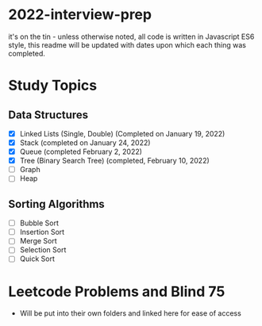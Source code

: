 # 2022-interview-prep
it's on the tin - unless otherwise noted, all code is written in Javascript ES6 style, this readme will be updated with dates upon which each thing was completed.


# Study Topics
## Data Structures
- [x] Linked Lists (Single, Double) (Completed on January 19, 2022)
- [x] Stack (completed on January 24, 2022)
- [x] Queue (completed February 2, 2022)
- [x] Tree (Binary Search Tree) (completed, February 10, 2022)
- [ ] Graph
- [ ] Heap

## Sorting Algorithms
- [ ] Bubble Sort
- [ ] Insertion Sort
- [ ] Merge Sort
- [ ] Selection Sort
- [ ] Quick Sort

# Leetcode Problems and Blind 75
- Will be put into their own folders and linked here for ease of access
